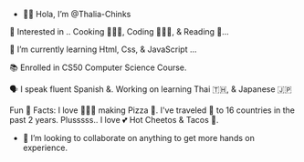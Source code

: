 - 👋🏼 Hola, I’m @Thalia-Chinks
 
 👀 Interested in .. Cooking 👩🏻‍🍳, Coding 👩🏻‍💻,  & Reading 📖...
 
 🧐 I’m currently learning Html, Css, & JavaScript ...
 
 📚 Enrolled in CS50 Computer Science Course. 
 
 🗣 I speak fluent Spanish &. Working on learning Thai 🇹🇭, & Japanese 🇯🇵
 
 Fun 🤩 Facts: I love 👩🏻‍🍳 making Pizza 🍕. I've traveled 🧳 to 16 countries in the past 2 years. 
 Plusssss.. I love 💕 Hot Cheetos & Tacos 🌮.
 
- 💞️ I’m looking to collaborate on anything to get more hands on experience. 



